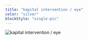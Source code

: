```yaml
---
title: "kapital intervention / eye"
color: "silver"
blockStyle: "single-pic"
---
```


![kapital intervention / eye]($basePicturesUrl$/kapital-intervention-07-eye.png)
